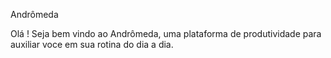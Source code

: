 Andrômeda

Olá ! Seja bem vindo ao Andrômeda, uma plataforma de produtividade para auxiliar voce em sua rotina do dia a dia.
